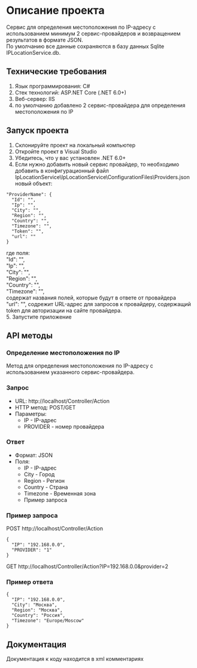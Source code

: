 # Описание проекта
Сервис для определения местоположения по IP-адресу с использованием минимум 2 сервис-провайдеров и возвращением результатов в формате JSON.<br>
По умолчанию все данные сохраняются в базу данных Sqlite IPLocationService.db.
## Технические требования
1. Язык программирования: C#
2. Стек технологий: ASP.NET Core (.NET 6.0+)
3. Веб-сервер: IIS
4. по умолчанию добавлено 2 сервис-провайдера для определения местоположения по IP

## Запуск проекта
1. Склонируйте проект на локальный компьютер
2. Откройте проект в Visual Studio
3. Убедитесь, что у вас установлен .NET 6.0+
4. Если нужно добавить новый сервис провайдер, то необходимо добавить в конфигурационный файл IpLocationService\IpLocationService\ConfigurationFiles\Providers.json новый объект:
```
"ProviderName": {
  "Id": "", 
  "Ip": "",
  "City": "",
  "Region": "",
  "Country": "",
  "Timezone": "",
  "Token": "",
  "url": ""
}
```
где поля:<br>
  "Id": "", <br>
  "Ip": "",<br>
  "City": "",<br>
  "Region": "",<br>
  "Country": "",<br>
  "Timezone": "",<br>
содержат названия полей, которые будут в ответе от провайдера<br>
"url": "", содрежит URL-адрес для запросов к провайдеру, содержащий token для авторизации на сайте провайдера.<br>
5. Запустите приложение

## API методы
### Определение местоположения по IP
Метод для определения местоположения по IP-адресу с использованием указанного сервис-провайдера.

### Запрос
+ URL: http://localhost/Controller/Action
+ HTTP метод: POST/GET
+ Параметры:
  + IP - IP-адрес
  + PROVIDER - номер провайдера
### Ответ
+ Формат: JSON
+ Поля:
  + IP - IP-адрес
  + City - Город
  + Region - Регион
  + Country - Страна
  + Timezone - Временная зона
  + Пример запроса

### Пример запроса
POST http://localhost/Controller/Action
```
{
  "IP": "192.168.0.0",
  "PROVIDER": "1"
}
```
GET http://localhost/Controller/Action?IP=192.168.0.0&provider=2
### Пример ответа
```
{
  "IP": "192.168.0.0",
  "City": "Москва",
  "Region": "Москва",
  "Country": "Россия",
  "Timezone": "Europe/Moscow"
}
```

## Документация
Документация к коду находится в xml комментариях
